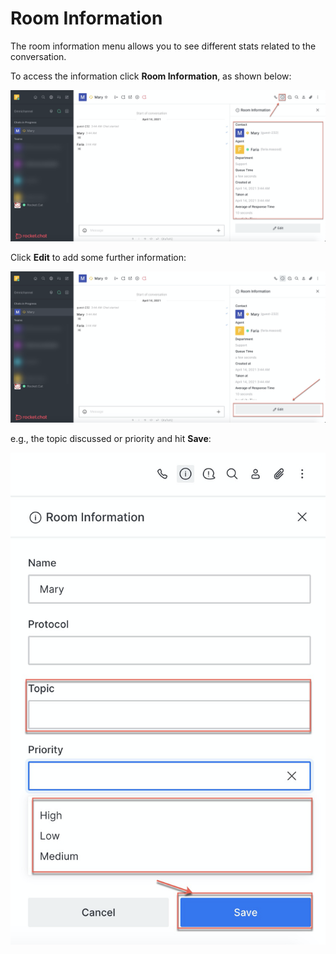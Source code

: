 # Room Information

The room information menu allows you to see different stats related to the conversation. 

To access the information click **Room Information**, as shown below:

![](../../../../.gitbook/assets/image%20%28320%29.png)

Click **Edit** to add some further information:

![](../../../../.gitbook/assets/image%20%28314%29.png)

e.g., the topic discussed or priority and hit **Save**: 

![](../../../../.gitbook/assets/image%20%28316%29.png)

